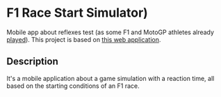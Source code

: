 # F1 Race Start Simulator)
Mobile app about reflexes test (as some F1 and MotoGP athletes already [played](https://www.youtube.com/watch?v=BhLr43elNCE)).
This project is based on [this web application](https://f1-start.glitch.me/).

## Description
It's a mobile application about a game simulation with a reaction time, all based on the starting conditions of an F1 race.

